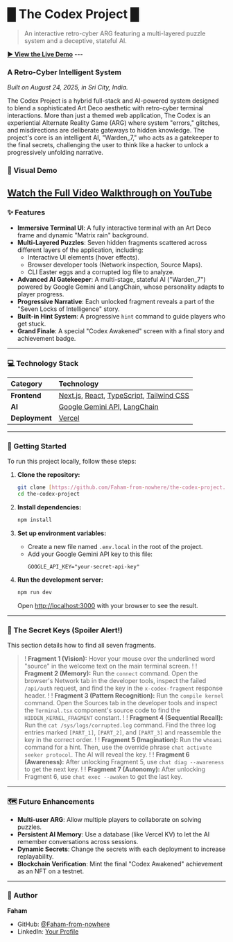 # █ The Codex Project █

> An interactive retro-cyber ARG featuring a multi-layered puzzle system and a deceptive, stateful AI.

**[▶️ View the Live Demo](https://the-codex-project.vercel.app/)** ---

### A Retro-Cyber Intelligent System
_Built on August 24, 2025, in Sri City, India._

The Codex Project is a hybrid full-stack and AI-powered system designed to blend a sophisticated Art Deco aesthetic with retro-cyber terminal interactions. More than just a themed web application, The Codex is an experiential Alternate Reality Game (ARG) where system "errors," glitches, and misdirections are deliberate gateways to hidden knowledge. The project's core is an intelligent AI, "Warden_7," who acts as a gatekeeper to the final secrets, challenging the user to think like a hacker to unlock a progressively unfolding narrative.

### 🎥 Visual Demo

**[Watch the Full Video Walkthrough on YouTube](https://youtu.be/your-video-id)**
---

### ✨ Features

* **Immersive Terminal UI**: A fully interactive terminal with an Art Deco frame and dynamic "Matrix rain" background.
* **Multi-Layered Puzzles**: Seven hidden fragments scattered across different layers of the application, including:
    * Interactive UI elements (hover effects).
    * Browser developer tools (Network inspection, Source Maps).
    * CLI Easter eggs and a corrupted log file to analyze.
* **Advanced AI Gatekeeper**: A multi-stage, stateful AI ("Warden_7") powered by Google Gemini and LangChain, whose personality adapts to player progress.
* **Progressive Narrative**: Each unlocked fragment reveals a part of the "Seven Locks of Intelligence" story.
* **Built-in Hint System**: A progressive `hint` command to guide players who get stuck.
* **Grand Finale**: A special "Codex Awakened" screen with a final story and achievement badge.

---

### 💻 Technology Stack

| Category     | Technology                                                                                                                              |
| :----------- | :-------------------------------------------------------------------------------------------------------------------------------------- |
| **Frontend** | [Next.js](https://nextjs.org/), [React](https://reactjs.org/), [TypeScript](https://www.typescriptlang.org/), [Tailwind CSS](https://tailwindcss.com/) |
| **AI** | [Google Gemini API](https://ai.google.dev/), [LangChain](https://www.langchain.com/)                                                     |
| **Deployment**| [Vercel](https://vercel.com/)                                                                                                           |

---

### 🚀 Getting Started

To run this project locally, follow these steps:

1.  **Clone the repository:**
    ```bash
    git clone [https://github.com/Faham-from-nowhere/the-codex-project.git](https://github.com/Faham-from-nowhere/the-codex-project.git)
    cd the-codex-project
    ```

2.  **Install dependencies:**
    ```bash
    npm install
    ```

3.  **Set up environment variables:**
    * Create a new file named `.env.local` in the root of the project.
    * Add your Google Gemini API key to this file:
        ```
        GOOGLE_API_KEY="your-secret-api-key"
        ```

4.  **Run the development server:**
    ```bash
    npm run dev
    ```
    Open [http://localhost:3000](http://localhost:3000) with your browser to see the result.

---

### 🔐 The Secret Keys (Spoiler Alert!)

This section details how to find all seven fragments.

>! **Fragment 1 (Vision):** Hover your mouse over the underlined word "source" in the welcome text on the main terminal screen.
>!
>! **Fragment 2 (Memory):** Run the `connect` command. Open the browser's Network tab in the developer tools, inspect the failed `/api/auth` request, and find the key in the `x-codex-fragment` response header.
>!
>! **Fragment 3 (Pattern Recognition):** Run the `compile kernel` command. Open the Sources tab in the developer tools and inspect the `Terminal.tsx` component's source code to find the `HIDDEN_KERNEL_FRAGMENT` constant.
>!
>! **Fragment 4 (Sequential Recall):** Run the `cat /sys/logs/corrupted.log` command. Find the three log entries marked `[PART_1]`, `[PART_2]`, and `[PART_3]` and reassemble the key in the correct order.
>!
>! **Fragment 5 (Imagination):** Run the `whoami` command for a hint. Then, use the override phrase `chat activate seeker protocol`. The AI will reveal the key.
>!
>! **Fragment 6 (Awareness):** After unlocking Fragment 5, use `chat diag --awareness` to get the next key.
>!
>! **Fragment 7 (Autonomy):** After unlocking Fragment 6, use `chat exec --awaken` to get the last key.

---

### 🗺️ Future Enhancements

* **Multi-user ARG**: Allow multiple players to collaborate on solving puzzles.
* **Persistent AI Memory**: Use a database (like Vercel KV) to let the AI remember conversations across sessions.
* **Dynamic Secrets**: Change the secrets with each deployment to increase replayability.
* **Blockchain Verification**: Mint the final "Codex Awakened" achievement as an NFT on a testnet.

---

### 👤 Author

**Faham**
* GitHub: [@Faham-from-nowhere](https://github.com/Faham-from-nowhere)
* LinkedIn: [Your Profile](https://www.linkedin.com/in/mohammed-faham-956116318/)